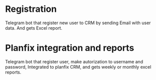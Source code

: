 # Registration
Telegram bot that register new user to CRM by sending Email with user data. And gets Excel report.
# Planfix integration and reports
Telegram bot that register user, make autorization to username and password, Integrated to planfix CRM, and gets weekly or monthly excel reports. 